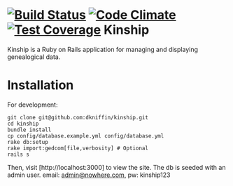 [![Build Status](https://travis-ci.org/dkniffin/kinship.svg?branch=master)](https://travis-ci.org/dkniffin/kinship)
[![Code Climate](https://codeclimate.com/github/dkniffin/kinship/badges/gpa.svg)](https://codeclimate.com/github/dkniffin/kinship)
[![Test Coverage](https://d3s6mut3hikguw.cloudfront.net/github/dkniffin/kinship/badges/coverage.svg)](https://codeclimate.com/github/dkniffin/kinship)
Kinship
=======
Kinship is a Ruby on Rails application for managing and displaying genealogical data.

Installation
============
For development:

````
git clone git@github.com:dkniffin/kinship.git
cd kinship
bundle install
cp config/database.example.yml config/database.yml
rake db:setup
rake import:gedcom[file,verbosity] # Optional
rails s
````

Then, visit [http://localhost:3000] to view the site. The db is seeded with an admin user. email: admin@nowhere.com, pw: kinship123
